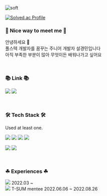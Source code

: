 ![soft](https://capsule-render.vercel.app/api?type=soft&color=auto&text=Seol%20Kyeong%20Min&fontSize=40&animation=twinkling)

[![Solved.ac Profile](http://mazassumnida.wtf/api/v2/generate_badge?boj=skmin3735)](https://solved.ac/skmin3735/)


### 👐 Nice way to meet me 👐<br/>





<p>
 안녕하세요 👋  <br/>
 풀스텍 개발자를 꿈꾸는 주니어 개발자 설경민입니다 <br/>
 아직 부족한 부분이 많아 무엇이든 배워나가고 싶어요 <br/>  
</p><br/>


### 📚 Link 📚 <br/>

<p>
  <a href="https://velog.io/@k0ng-min"><img src="https://img.shields.io/badge/Velog-20C997?style=flat&logo=Velog&logoColor=white&link=https://velog.io/@k0ng-min"/></a>
  <img src="https://img.shields.io/badge/skmin3735@gmail.com-EA4335?style=flat&logo=Gmail&logoColor=white"/>
</p><br/>




###  🛠 Tech Stack 🛠  <br/>

Used at least one. <br/>

<p>
  <img src="https://img.shields.io/badge/HTML5-E34F26?style=flat-square&logo=HTML5&logoColor=white"/>
  <img src="https://img.shields.io/badge/CSS-1572B6?style=flat-square&logo=CSS3&logoColor=black"/>
  <img src="https://img.shields.io/badge/Javascript-F7DF1E?style=flat-square&logo=Javascript&logoColor=black"/>
  <img src="https://img.shields.io/badge/Python-3776AB?style=flat-square&logo=Python&logoColor=white"/>
</p>
<p>
  <img src="https://img.shields.io/badge/C-A8B9CC?style=flat-square&logo=C&logoColor=white"/> 
  <img src="https://img.shields.io/badge/Django-092E20?style=flat-square&logo=Django&logoColor=white"/>
</p><br/>


### ☘ Experiences ☘ <br/>

<p>
  <img src="https://img.shields.io/badge/Likelion-10th-orange"/> 2022.03 ~ <br/>
  <img src="https://img.shields.io/badge/T--SUM-Mentoring-green"/> T-SUM mentee 2022.06.06 ~ 2022.08.26
</p>



